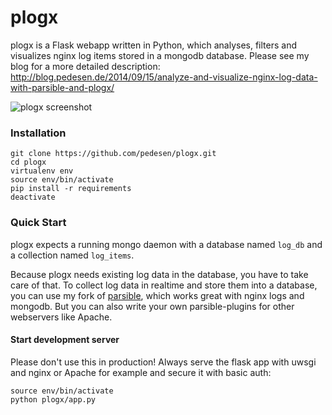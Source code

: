 plogx
=====

plogx is a Flask webapp written in Python, which analyses, filters and visualizes nginx log items stored in a mongodb database. Please see my blog for a more detailed description: http://blog.pedesen.de/2014/09/15/analyze-and-visualize-nginx-log-data-with-parsible-and-plogx/

![plogx screenshot](http://www.pedesen.de/images/plogx_screenshot.png)

### Installation

```
git clone https://github.com/pedesen/plogx.git
cd plogx
virtualenv env
source env/bin/activate
pip install -r requirements
deactivate
```

### Quick Start

plogx expects a running mongo daemon with a database named `log_db` and a collection named `log_items`.

Because plogx needs existing log data in the database, you have to take care of that. To collect log data in realtime and store them into a database, you can use my fork of [parsible](https://github.com/pedesen/parsible), which works great with nginx logs and mongodb. But you can also write your own parsible-plugins for other webservers like Apache.

#### Start development server

Please don't use this in production! Always serve the flask app with uwsgi and nginx or Apache for example and secure it with basic auth:
```
source env/bin/activate
python plogx/app.py
```
